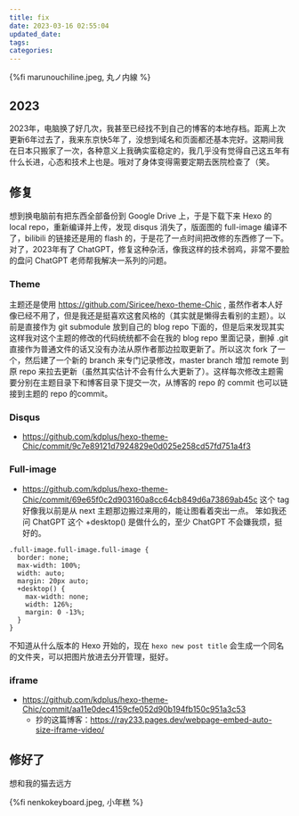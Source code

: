 ```yaml
---
title: fix
date: 2023-03-16 02:55:04
updated_date:
tags:
categories:
---
```


{%fi marunouchiline.jpeg, 丸ノ内線 %}
## 2023 
2023年，电脑换了好几次，我甚至已经找不到自己的博客的本地存档。距离上次更新6年过去了，我来东京快5年了，没想到域名和页面都还基本完好。这期间我在日本只搬家了一次，各种意义上我确实蛮稳定的，我几乎没有觉得自己这五年有什么长进，心态和技术上也是。哦对了身体变得需要定期去医院检查了（笑。

## 修复
想到换电脑前有把东西全部备份到 Google Drive 上，于是下载下来 Hexo 的 local repo，重新编译并上传，发现 disqus 消失了，版面图的 full-image 编译不了，bilibili 的链接还是用的 flash 的，于是花了一点时间把改修的东西修了一下。对了，2023年有了 ChatGPT，修复这种杂活，像我这样的技术弱鸡，非常不要脸的盘问 ChatGPT 老师帮我解决一系列的问题。

### Theme
主题还是使用 https://github.com/Siricee/hexo-theme-Chic , 虽然作者本人好像已经不用了，但是我还是挺喜欢这套风格的（其实就是懒得去看别的主题）。以前是直接作为 git submodule 放到自己的 blog repo 下面的，但是后来发现其实这样我对这个主题的修改的代码统统都不会在我的 blog repo 里面记录，删掉 .git 直接作为普通文件的话又没有办法从原作者那边拉取更新了。所以这次 fork 了一个，然后建了一个新的 branch 来专门记录修改，master branch 增加 remote 到原 repo 来拉去更新（虽然其实估计不会有什么大更新了）。这样每次修改主题需要分别在主题目录下和博客目录下提交一次，从博客的 repo 的 commit 也可以链接到主题的 repo 的commit。

### Disqus
* https://github.com/kdplus/hexo-theme-Chic/commit/9c7e89121d7924829e0d025e258cd57fd751a4f3

### Full-image
* https://github.com/kdplus/hexo-theme-Chic/commit/69e65f0c2d903160a8cc64cb849d6a73869ab45c
这个 tag 好像我以前是从 next 主题那边搬过来用的，能让图看着突出一点。
笨如我还问 ChatGPT 这个 +desktop() 是做什么的，至少 ChatGPT 不会嫌我烦，挺好的。
```
.full-image.full-image.full-image {
  border: none;
  max-width: 100%;
  width: auto;
  margin: 20px auto;
  +desktop() {
    max-width: none;
    width: 126%;
    margin: 0 -13%;
  }
}
```
不知道从什么版本的 Hexo 开始的，现在 `hexo new post title` 会生成一个同名的文件夹，可以把图片放进去分开管理，挺好。

### iframe
* https://github.com/kdplus/hexo-theme-Chic/commit/aa11e0dec4159cfe052d90b194fb150c951a3c53
  * 抄的这篇博客：https://ray233.pages.dev/webpage-embed-auto-size-iframe-video/

## 修好了
想和我的猫去远方

{%fi nenkokeyboard.jpeg, 小年糕 %}
